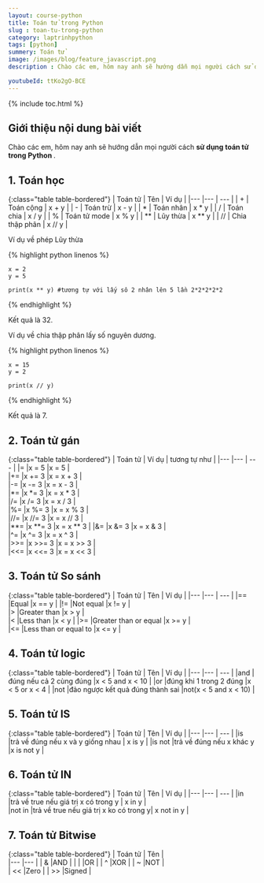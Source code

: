 ```yaml
---
layout: course-python
title: Toán tử trong Python
slug : toan-tu-trong-python
category: laptrinhpython
tags: [python]
summery: Toán tử
image: /images/blog/feature_javascript.png
description : Chào các em, hôm nay anh sẽ hướng dẫn mọi người cách sử dụng toán tử trong python là gì

youtubeId: ttKo2gO-BCE
---
```


{% include toc.html %}

## **Giới thiệu nội dung bài viết**

Chào các em, hôm nay anh sẽ hướng dẫn mọi người cách <b>  sử dụng toán tử trong Python </b>. 

## **1. Toán học**

{:class="table table-bordered"}
|  Toán tử         	|  Tên    					| Ví dụ 						|
|---               	|---   	     				| ---							|
|	+				|	Toán cộng				| x + y							|
|	-				|	Toán trừ				| x - y 						|
|	*				|	Toán nhân				| x * y 						|
|	/				|	Toán chia				| x / y 						|
|	%				|	Toán tử mode			| x % y 						|
| 	**				|	Lũy thừa				| x ** y   						|
| 	//				|	Chia thập phân			| x // y						|

Ví dụ về phép Lũy thừa

{% highlight python  linenos %}

    x = 2
	y = 5

	print(x ** y) #tương tự với lấy sô 2 nhân lên 5 lần 2*2*2*2*2

{% endhighlight %}

Kết quả là 32.

Ví dụ về chia thập phân lấy số nguyên dương.

{% highlight python  linenos %}

    x = 15
	y = 2

	print(x // y)

{% endhighlight %}

Kết quả là 7.

## **2. Toán tử gán**

{:class="table table-bordered"}
|  Toán tử         	|  Ví dụ    					| tương tự như 						|
|---               	|---   	     					| ---								|
|=					|x = 5							|x = 5								|	
|+=					|x += 3							|x = x + 3							|	
|-=					|x -= 3							|x = x - 3							|	
|*=					|x *= 3							|x = x * 3							|	
|/=					|x /= 3							|x = x / 3							|	
|%=					|x %= 3							|x = x % 3							|	
|//=				|x //= 3						|x = x // 3							|	
|**=				|x **= 3						|x = x ** 3							|
|&=					|x &= 3							|x = x & 3							|	
|^=					|x ^= 3							|x = x ^ 3							|	
|>>=				|x >>= 3						|x = x >> 3 						|	
|<<=				|x <<= 3						|x = x << 3							|



## **3. Toán tử So sánh**

{:class="table table-bordered"}
|  Toán tử         	|  Tên    						| Ví dụ 	 						|
|---               	|---   	     					| ---								|
|==					|Equal							|x == y								|
|!=					|Not equal						|x != y 							|	
|>					|Greater than					|x > y 								|	
|<					|Less than						|x < y								|
|>=					|Greater than or equal 			|x >= y 							|	
|<=					|Less than or equal to			|x <= y 							|

## **4. Toán tử logic**

{:class="table table-bordered"}
|  Toán tử         	|  Tên    						| Ví dụ 	 						|
|---               	|---   	     					| ---								|
|and 				|đúng nếu cả 2 cùng đúng		|x < 5 and  x < 10					|
|or					|đúng khi 1 trong 2 đúng		|x < 5 or x < 4						|
|not				|đảo ngược kết quả đúng thành sai	|not(x < 5 and x < 10)			|

## **5. Toán tử IS**

{:class="table table-bordered"}
|  Toán tử         	|  Tên    						| Ví dụ 	 						|
|---               	|---   	     					| ---								|
|is 				|trả về đúng nếu x và y giống nhau |	x is y						|
|is not				|trả về đúng nếu x khác y		|x is not y 						|

## **6. Toán tử IN**

{:class="table table-bordered"}
|  Toán tử         	|  Tên    								| Ví dụ 	 				|
|---               	|---   	     							| ---						|
|in 				|trả về true nếu giá trị x có trong y	| x in y 					|	
|not in 			|trả về true nếu giá trị x ko có trong y| x not in y 				|

## **7. Toán tử Bitwise**

{:class="table table-bordered"}
|  Toán tử         	|  Tên  | 	 			
|---               	|---   	| 
| & 				|AND	|
| \|				|OR		|
| ^					|XOR	|
| ~ 				|NOT	|				
| <<				|Zero 	| 
| >>				|Signed |








